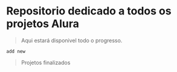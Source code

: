 # Repositorio dedicado a todos os projetos Alura

> Aqui estará disponivel todo o progresso.

```
add new
```

>Projetos finalizados
 